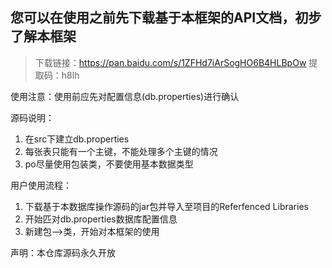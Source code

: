 您可以在使用之前先下载基于本框架的API文档，初步了解本框架
------------------------------------------------------------- 
 
>  下载链接：https://pan.baidu.com/s/1ZFHd7iArSogHO6B4HLBpOw 提取码：h8lh

使用注意：使用前应先对配置信息(db.properties)进行确认  
  
  
源码说明：
 1. 在src下建立db.properties
 2. 每张表只能有一个主键，不能处理多个主键的情况
 3. po尽量使用包装类，不要使用基本数据类型  

用户使用流程：
 1.  下载基于本数据库操作源码的jar包并导入至项目的Referfenced Libraries
 2.  开始匹对db.properties数据库配置信息
 3.  新建包-->类，开始对本框架的使用  




声明：本仓库源码永久开放
